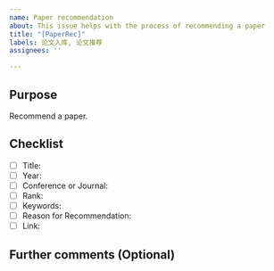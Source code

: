 ```yaml
---
name: Paper recommendation
about: This issue helps with the process of recommending a paper
title: "[PaperRec]"
labels: 论文入库, 论文推荐
assignees: ''

---
```


<!-- Please refer to [issue#38](https://github.com/X-lab2017/open-research/issues/38) to see the detailed discussion of the process of proposing a reading plan. -->

## Purpose

Recommend a paper.

## Checklist

- [ ] Title:
- [ ] Year: 
- [ ] Conference or Journal:
- [ ] Rank:
- [ ] Keywords: 
- [ ] Reason for Recommendation:
- [ ] Link:

## Further comments (Optional)


<!-- You can @@X-lab2017/x-lab-phd team to review this proposal -->
